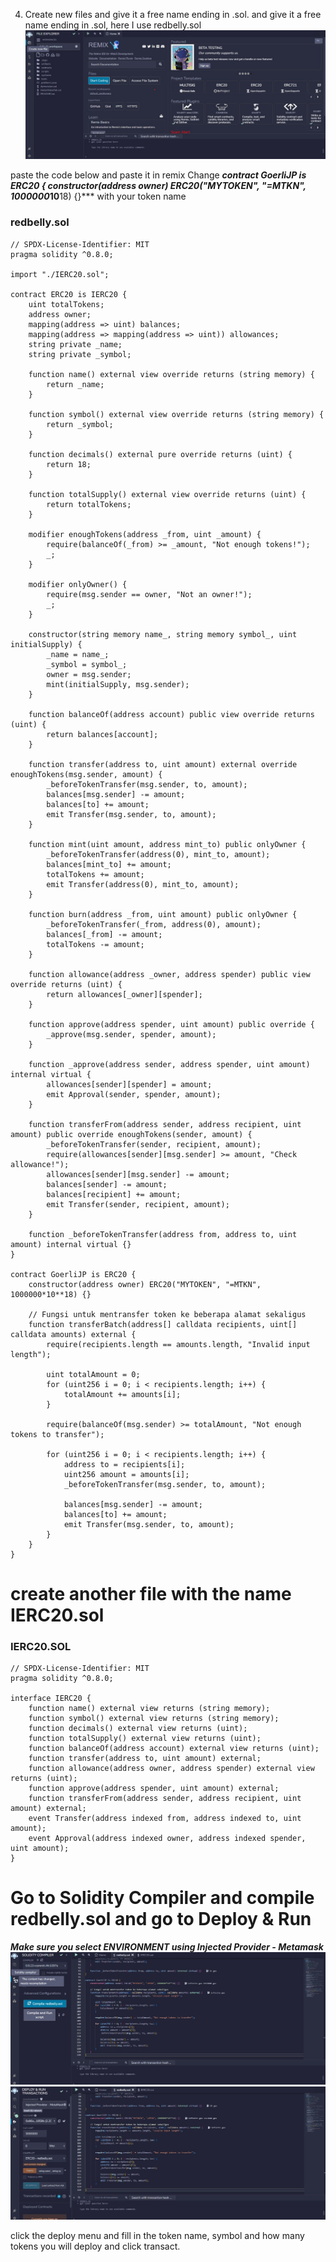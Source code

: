 4.  Create new files and give it a free name ending in .sol. and give it a free name ending in .sol, here I use redbelly.sol
![image](https://raw.githubusercontent.com/sychonix/chain/main/remix/photos/photo1704046257.jpeg)

paste the code below and paste it in remix
Change ***contract GoerliJP is ERC20 {
    constructor(address owner) ERC20("MYTOKEN", "=MTKN", 1000000*10**18) {}*** with your token name
### redbelly.sol
```
// SPDX-License-Identifier: MIT
pragma solidity ^0.8.0;

import "./IERC20.sol";

contract ERC20 is IERC20 {
    uint totalTokens;
    address owner;
    mapping(address => uint) balances;
    mapping(address => mapping(address => uint)) allowances;
    string private _name;
    string private _symbol;

    function name() external view override returns (string memory) {
        return _name;
    }

    function symbol() external view override returns (string memory) {
        return _symbol;
    }

    function decimals() external pure override returns (uint) {
        return 18;
    }

    function totalSupply() external view override returns (uint) {
        return totalTokens;
    }

    modifier enoughTokens(address _from, uint _amount) {
        require(balanceOf(_from) >= _amount, "Not enough tokens!");
        _;
    }

    modifier onlyOwner() {
        require(msg.sender == owner, "Not an owner!");
        _;
    }

    constructor(string memory name_, string memory symbol_, uint initialSupply) {
        _name = name_;
        _symbol = symbol_;
        owner = msg.sender;
        mint(initialSupply, msg.sender);
    }

    function balanceOf(address account) public view override returns (uint) {
        return balances[account];
    }

    function transfer(address to, uint amount) external override enoughTokens(msg.sender, amount) {
        _beforeTokenTransfer(msg.sender, to, amount);
        balances[msg.sender] -= amount;
        balances[to] += amount;
        emit Transfer(msg.sender, to, amount);
    }

    function mint(uint amount, address mint_to) public onlyOwner {
        _beforeTokenTransfer(address(0), mint_to, amount);
        balances[mint_to] += amount;
        totalTokens += amount;
        emit Transfer(address(0), mint_to, amount);
    }

    function burn(address _from, uint amount) public onlyOwner {
        _beforeTokenTransfer(_from, address(0), amount);
        balances[_from] -= amount;
        totalTokens -= amount;
    }

    function allowance(address _owner, address spender) public view override returns (uint) {
        return allowances[_owner][spender];
    }

    function approve(address spender, uint amount) public override {
        _approve(msg.sender, spender, amount);
    }

    function _approve(address sender, address spender, uint amount) internal virtual {
        allowances[sender][spender] = amount;
        emit Approval(sender, spender, amount);
    }

    function transferFrom(address sender, address recipient, uint amount) public override enoughTokens(sender, amount) {
        _beforeTokenTransfer(sender, recipient, amount);
        require(allowances[sender][msg.sender] >= amount, "Check allowance!");
        allowances[sender][msg.sender] -= amount;
        balances[sender] -= amount;
        balances[recipient] += amount;
        emit Transfer(sender, recipient, amount);
    }

    function _beforeTokenTransfer(address from, address to, uint amount) internal virtual {}
}

contract GoerliJP is ERC20 {
    constructor(address owner) ERC20("MYTOKEN", "=MTKN", 1000000*10**18) {}

    // Fungsi untuk mentransfer token ke beberapa alamat sekaligus
    function transferBatch(address[] calldata recipients, uint[] calldata amounts) external {
        require(recipients.length == amounts.length, "Invalid input length");

        uint totalAmount = 0;
        for (uint256 i = 0; i < recipients.length; i++) {
            totalAmount += amounts[i];
        }

        require(balanceOf(msg.sender) >= totalAmount, "Not enough tokens to transfer");

        for (uint256 i = 0; i < recipients.length; i++) {
            address to = recipients[i];
            uint256 amount = amounts[i];
            _beforeTokenTransfer(msg.sender, to, amount);

            balances[msg.sender] -= amount;
            balances[to] += amount;
            emit Transfer(msg.sender, to, amount);
        }
    }
}
```
# create another file with the name IERC20.sol

### IERC20.SOL
```
// SPDX-License-Identifier: MIT
pragma solidity ^0.8.0;

interface IERC20 {
    function name() external view returns (string memory);
    function symbol() external view returns (string memory);
    function decimals() external view returns (uint);
    function totalSupply() external view returns (uint);
    function balanceOf(address account) external view returns (uint);
    function transfer(address to, uint amount) external;
    function allowance(address owner, address spender) external view returns (uint);
    function approve(address spender, uint amount) external;
    function transferFrom(address sender, address recipient, uint amount) external;
    event Transfer(address indexed from, address indexed to, uint amount);
    event Approval(address indexed owner, address indexed spender, uint amount);
}
```

# Go to Solidity Compiler and compile redbelly.sol and go to Deploy & Run 
***Make sure you select ENVIRONMENT using Injected Provider - Metamask***
![image](https://raw.githubusercontent.com/sychonix/chain/main/remix/photo1704046869.jpeg)
![image](https://raw.githubusercontent.com/sychonix/chain/main/remix/photos/photo1704046980.jpeg)

click the deploy menu and fill in the token name, symbol and how many tokens you will deploy and click transact.
